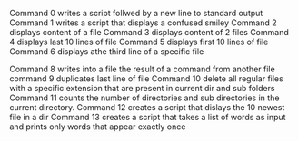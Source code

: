 Command 0 writes a script follwed by a new line to standard output
Command 1 writes a script that displays a confused smiley
Command 2 displays content of a file
Command 3 displays content of 2 files
Command 4 displays last 10 lines of file
Command 5 displays first 10 lines of file
Command 6 displays athe third line of a specific file

Command 8 writes into a file the result of a command from another file
command 9 duplicates last line of file
Command 10 delete all regular files with a specific extension that are present in current dir and sub folders
Command 11 counts the number of directories and sub directories in the current directory.
Command 12 creates a script that dislays the 10 newest file in a dir
Command 13 creates a script that takes a list of words as input and prints only words that appear exactly once
  
